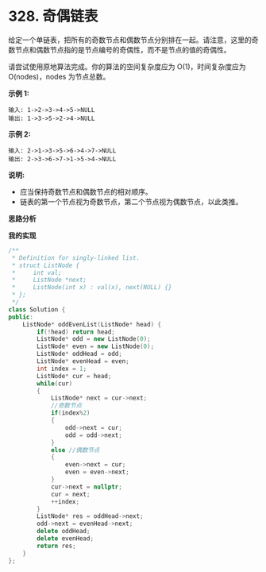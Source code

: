 # 328. 奇偶链表

给定一个单链表，把所有的奇数节点和偶数节点分别排在一起。请注意，这里的奇数节点和偶数节点指的是节点编号的奇偶性，而不是节点的值的奇偶性。

请尝试使用原地算法完成。你的算法的空间复杂度应为 O(1)，时间复杂度应为 O(nodes)，nodes 为节点总数。

**示例 1:**

```
输入: 1->2->3->4->5->NULL
输出: 1->3->5->2->4->NULL
```

**示例 2:**

```
输入: 2->1->3->5->6->4->7->NULL 
输出: 2->3->6->7->1->5->4->NULL
```

**说明:**

- 应当保持奇数节点和偶数节点的相对顺序。
- 链表的第一个节点视为奇数节点，第二个节点视为偶数节点，以此类推。

**思路分析**

**我的实现**

```c++
/**
 * Definition for singly-linked list.
 * struct ListNode {
 *     int val;
 *     ListNode *next;
 *     ListNode(int x) : val(x), next(NULL) {}
 * };
 */
class Solution {
public:
    ListNode* oddEvenList(ListNode* head) {
        if(!head) return head;
        ListNode* odd = new ListNode(0);
        ListNode* even = new ListNode(0);
        ListNode* oddHead = odd;
        ListNode* evenHead = even;
        int index = 1;
        ListNode* cur = head;
        while(cur)
        {
            ListNode* next = cur->next;
            //奇数节点
            if(index%2)
            {
                odd->next = cur;
                odd = odd->next;
            }
            else //偶数节点 
            {
                even->next = cur;
                even = even->next;
            }
            cur->next = nullptr;
            cur = next;
            ++index;
        }
        ListNode* res = oddHead->next;
        odd->next = evenHead->next;
        delete oddHead;
        delete evenHead;
        return res;
    }
};
```

